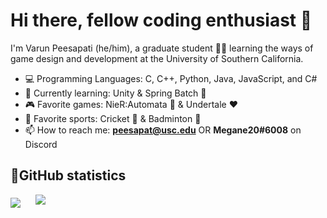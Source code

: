 # Hi there, fellow coding enthusiast 👋

I'm Varun Peesapati (he/him), a graduate student 👨‍🎓 learning the ways of game design and development at the University of Southern California.

* 💻 Programming Languages: C, C++, Python, Java, JavaScript, and C#
* 📖 Currently learning: Unity & Spring Batch 🍃
* 🎮 Favorite games: NieR:Automata 🤖 & Undertale ❤️
* 🏅 Favorite sports: Cricket 🏏 & Badminton 🏸
* 📫 How to reach me: **peesapat@usc.edu** OR **Megane20#6008** on Discord

## 💪GitHub statistics
<!-- ![Varun's GitHub stats](https://github-readme-stats.vercel.app/api?username=vpeesapa&count_private=true&&show_icons=true&theme=dracula)

![Top Langs](https://github-readme-stats.vercel.app/api/top-langs/?username=vpeesapa&layout=compact&theme=dracula) -->

<div>
  <img align="center" src="https://github-readme-stats.vercel.app/api?username=vpeesapa&count_private=true&&show_icons=true&theme=dracula" />
  <img align="center" style="padding: 0 10 10 20;" src="https://github-readme-stats.vercel.app/api/top-langs/?username=vpeesapa&layout=compact&theme=dracula" />
</div>
